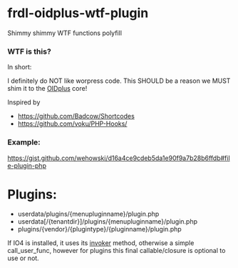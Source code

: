 # frdl-oidplus-wtf-plugin
Shimmy shimmy WTF functions polyfill

### WTF is this?
In short:

I definitely do NOT like worpress code. This SHOULD be a reason we MUST shim it to the [OIDplus](https://oidplus.com/) core!

Inspired by

- https://github.com/Badcow/Shortcodes
- https://github.com/voku/PHP-Hooks/

### Example:
https://gist.github.com/wehowski/d16a4ce9cdeb5da1e90f9a7b28b6ffdb#file-plugin-php

# Plugins:
- userdata/plugins/{menupluginname}/plugin.php
- userdata[/{tenantdir}]/plugins/{menupluginname}/plugin.php
- plugins/{vendor}/{plugintype}/{pluginname}/plugin.php

If IO4 is installed, it uses its [invoker](https://github.com/PHP-DI/Invoker) method, otherwise a simple call_user_func, however for plugins this final callable/closure is optional to use or not.
